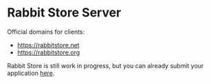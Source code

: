 # Rabbit Store Server

Official domains for clients:
- https://rabbitstore.net
- https://rabbitstore.org

Rabbit Store is still work in progress, but you can already submit your application <a href="https://github.com/Rabbit-Company/RabbitStore-Server/issues/new?assignees=zigazajc007&labels=application+request&template=application-request.md&title=%5BApplication+Request%5D">here</a>.
